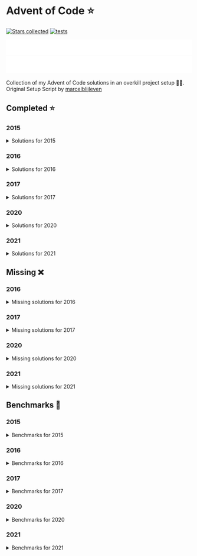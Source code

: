 # Advent of Code ⭐️

[![Stars collected](https://shields.io/static/v1?label=stars%20collected&message=130&color=yellow)](https://github.com/Frazzer951/Advent-Of-Code)
[![tests](https://github.com/Frazzer951/Advent-Of-Code/actions/workflows/tests.yaml/badge.svg?branch=master)](https://github.com/Frazzer951/Advent-Of-Code)

![advent of code](./image_dark.svg#gh-dark-mode-only)
![advent of code](./image_light.svg#gh-light-mode-only)

Collection of my Advent of Code solutions in an overkill project setup 👻🎄.<br>
Original Setup Script by [marcelblijleven](https://github.com/marcelblijleven/adventofcode)

<!-- start completed section -->
## Completed ⭐️
### 2015
<details><summary>Solutions for 2015</summary>
<p>

| day   | part one | part two |
| :---: | :------: | :------: |
| 01 | ⭐️ | ⭐️ |
| 02 | ⭐️ | ⭐️ |
| 03 | ⭐️ | ⭐️ |
| 04 | ⭐️ | ⭐️ |
| 05 | ⭐️ | ⭐️ |
| 06 | ⭐️ | ⭐️ |
| 07 | ⭐️ | ⭐️ |
| 08 | ⭐️ | ⭐️ |
| 09 | ⭐️ | ⭐️ |
| 10 | ⭐️ | ⭐️ |
| 11 | ⭐️ | ⭐️ |
| 12 | ⭐️ | ⭐️ |
| 13 | ⭐️ | ⭐️ |
| 14 | ⭐️ | ⭐️ |
| 15 | ⭐️ | ⭐️ |
| 16 | ⭐️ | ⭐️ |
| 17 | ⭐️ | ⭐️ |
| 18 | ⭐️ | ⭐️ |
| 19 | ⭐️ | ⭐️ |
| 20 | ⭐️ | ⭐️ |
| 21 | ⭐️ | ⭐️ |
| 22 | ⭐️ | ⭐️ |
| 23 | ⭐️ | ⭐️ |
| 24 | ⭐️ | ⭐️ |
| 25 | ⭐️ | ⭐️ |

</p>
</details>

### 2016
<details><summary>Solutions for 2016</summary>
<p>

| day   | part one | part two |
| :---: | :------: | :------: |
| 01 | ⭐️ | ⭐️ |
| 02 | ⭐️ | ⭐️ |
| 03 | ⭐️ | ⭐️ |
| 04 | ⭐️ | ⭐️ |
| 05 | ⭐️ | ⭐️ |
| 06 | ⭐️ | ⭐️ |
| 07 | ⭐️ | ⭐️ |
| 08 | ⭐️ | ⭐️ |
| 09 | ⭐️ | ⭐️ |
| 10 | ⭐️ | ⭐️ |

</p>
</details>

### 2017
<details><summary>Solutions for 2017</summary>
<p>

| day   | part one | part two |
| :---: | :------: | :------: |
| 01 | ⭐️ | ⭐️ |
| 02 | ⭐️ | ⭐️ |
| 03 | ⭐️ | ⭐️ |
| 04 | ⭐️ | ⭐️ |

</p>
</details>

### 2020
<details><summary>Solutions for 2020</summary>
<p>

| day   | part one | part two |
| :---: | :------: | :------: |
| 01 | ⭐️ | ⭐️ |
| 02 | ⭐️ | ⭐️ |
| 03 | ⭐️ | ⭐️ |
| 04 | ⭐️ | ⭐️ |
| 05 | ⭐️ | ⭐️ |
| 06 | ⭐️ | ⭐️ |
| 07 | ⭐️ | ⭐️ |
| 08 | ⭐️ | ⭐️ |
| 09 | ⭐️ | ⭐️ |
| 10 | ⭐️ | ⭐️ |

</p>
</details>

### 2021
<details><summary>Solutions for 2021</summary>
<p>

| day   | part one | part two |
| :---: | :------: | :------: |
| 01 | ⭐️ | ⭐️ |
| 02 | ⭐️ | ⭐️ |
| 03 | ⭐️ | ⭐️ |
| 04 | ⭐️ | ⭐️ |
| 05 | ⭐️ | ⭐️ |
| 06 | ⭐️ | ⭐️ |
| 07 | ⭐️ | ⭐️ |
| 08 | ⭐️ | ⭐️ |
| 09 | ⭐️ | ⭐️ |
| 10 | ⭐️ | ⭐️ |
| 11 | ⭐️ | ⭐️ |
| 12 | ⭐️ | ⭐️ |
| 13 | ⭐️ | ⭐️ |
| 14 | ⭐️ | ⭐️ |
| 15 | ⭐️ | ⭐️ |
| 16 | ⭐️ | ⭐️ |

</p>
</details>


## Missing ❌
### 2016
<details><summary>Missing solutions for 2016</summary>
<p>

| day   | part one | part two |
| :---: | :------: | :------: |
| 11 | ❌ | ❌ |
| 12 | ❌ | ❌ |
| 13 | ❌ | ❌ |
| 14 | ❌ | ❌ |
| 15 | ❌ | ❌ |
| 16 | ❌ | ❌ |
| 17 | ❌ | ❌ |
| 18 | ❌ | ❌ |
| 19 | ❌ | ❌ |
| 20 | ❌ | ❌ |
| 21 | ❌ | ❌ |
| 22 | ❌ | ❌ |
| 23 | ❌ | ❌ |
| 24 | ❌ | ❌ |
| 25 | ❌ | – |

</p>
</details>

### 2017
<details><summary>Missing solutions for 2017</summary>
<p>

| day   | part one | part two |
| :---: | :------: | :------: |
| 05 | ❌ | ❌ |
| 06 | ❌ | ❌ |
| 07 | ❌ | ❌ |
| 08 | ❌ | ❌ |
| 09 | ❌ | ❌ |
| 10 | ❌ | ❌ |
| 11 | ❌ | ❌ |
| 12 | ❌ | ❌ |
| 13 | ❌ | ❌ |
| 14 | ❌ | ❌ |
| 15 | ❌ | ❌ |
| 16 | ❌ | ❌ |
| 17 | ❌ | ❌ |
| 18 | ❌ | ❌ |
| 19 | ❌ | ❌ |
| 20 | ❌ | ❌ |
| 21 | ❌ | ❌ |
| 22 | ❌ | ❌ |
| 23 | ❌ | ❌ |
| 24 | ❌ | ❌ |
| 25 | ❌ | – |

</p>
</details>

### 2020
<details><summary>Missing solutions for 2020</summary>
<p>

| day   | part one | part two |
| :---: | :------: | :------: |
| 11 | ❌ | ❌ |
| 12 | ❌ | ❌ |
| 13 | ❌ | ❌ |
| 14 | ❌ | ❌ |
| 15 | ❌ | ❌ |
| 16 | ❌ | ❌ |
| 17 | ❌ | ❌ |
| 18 | ❌ | ❌ |
| 19 | ❌ | ❌ |
| 20 | ❌ | ❌ |
| 21 | ❌ | ❌ |
| 22 | ❌ | ❌ |
| 23 | ❌ | ❌ |
| 24 | ❌ | ❌ |
| 25 | ❌ | – |

</p>
</details>

### 2021
<details><summary>Missing solutions for 2021</summary>
<p>

| day   | part one | part two |
| :---: | :------: | :------: |
| 17 | ❌ | ❌ |
| 18 | ❌ | ❌ |
| 19 | ❌ | ❌ |
| 20 | ❌ | ❌ |
| 21 | ❌ | ❌ |
| 22 | ❌ | ❌ |
| 23 | ❌ | ❌ |
| 24 | ❌ | ❌ |
| 25 | ❌ | – |

</p>
</details>

<!-- end completed section -->

<!-- start benchmark section -->
## Benchmarks 🚀
### 2015
<details><summary>Benchmarks for 2015</summary>
<p>

|  day  | part  | duration |
| :---: | :---: | -------: |
| 01 | part one | 0.57 ms |
| 01 | part two | 0.42 ms |
| 02 | part one | 1.69 ms |
| 02 | part two | 1.57 ms |
| 03 | part one | 2.42 ms |
| 03 | part two | 2.43 ms |
| 04 | part one | 331.07 ms |
| 04 | part two | 11622.26 ms |
| 05 | part one | 4.03 ms |
| 05 | part two | 3.23 ms |
| 06 | part one | 1493.45 ms |
| 06 | part two | 4405.30 ms |
| 07 | part one | 61.75 ms |
| 07 | part two | 61.77 ms |
| 08 | part one | 0.69 ms |
| 08 | part two | 0.26 ms |
| 09 | part one | 75.28 ms |
| 09 | part two | 75.08 ms |
| 10 | part one | 323.31 ms |
| 10 | part two | 4832.20 ms |
| 11 | part one | 0.02 ms |
| 11 | part two | 0.01 ms |
| 12 | part one | 2.45 ms |
| 12 | part two | 1.56 ms |
| 13 | part one | 23.54 ms |
| 13 | part two | 202.87 ms |
| 14 | part one | 0.24 ms |
| 14 | part two | 6.60 ms |
| 15 | part one | 6712.33 ms |
| 15 | part two | 6471.16 ms |
| 16 | part one | 1.49 ms |
| 16 | part two | 1.53 ms |
| 17 | part one | 267.38 ms |
| 17 | part two | 134.91 ms |
| 18 | part one | 4210.83 ms |
| 18 | part two | 4198.94 ms |
| 19 | part one | 0.91 ms |
| 19 | part two | 0.05 ms |
| 20 | part one | 16012.71 ms |
| 20 | part two | 6354.99 ms |
| 21 | part one | 21.82 ms |
| 21 | part two | 21.03 ms |
| 22 | part one | 5122.91 ms |
| 22 | part two | 356.20 ms |
| 23 | part one | 0.68 ms |
| 23 | part two | 0.81 ms |
| 24 | part one | 96.27 ms |
| 24 | part two | 22.13 ms |
| 25 | part one | 2279.32 ms |
| 25 | part two | 0.00 ms |

</p>
</details>

### 2016
<details><summary>Benchmarks for 2016</summary>
<p>

|  day  | part  | duration |
| :---: | :---: | -------: |
| 01 | part one | 0.13 ms |
| 01 | part two | 3.77 ms |
| 02 | part one | 0.50 ms |
| 02 | part two | 0.53 ms |
| 03 | part one | 2.70 ms |
| 03 | part two | 8.70 ms |
| 04 | part one | 11.88 ms |
| 04 | part two | 7.12 ms |
| 05 | part one | 9606.39 ms |
| 05 | part two | 32175.16 ms |
| 06 | part one | 1.30 ms |
| 06 | part two | 1.28 ms |
| 07 | part one | 97.32 ms |
| 07 | part two | 71.10 ms |
| 08 | part one | 0.48 ms |
| 08 | part two | 0.00 ms |
| 09 | part one | 0.07 ms |
| 09 | part two | 2.25 ms |
| 09 | part two helper | 1.00 ms |
| 10 | part one | 1.84 ms |
| 10 | part two | 2.67 ms |

</p>
</details>

### 2017
<details><summary>Benchmarks for 2017</summary>
<p>

|  day  | part  | duration |
| :---: | :---: | -------: |
| 01 | part one | 0.70 ms |
| 01 | part two | 0.73 ms |
| 02 | part one | 0.08 ms |
| 02 | part two | 0.56 ms |
| 03 | part one | 67.67 ms |
| 03 | part two | 0.22 ms |
| 04 | part one | 0.66 ms |
| 04 | part two | 2.77 ms |

</p>
</details>

### 2020
<details><summary>Benchmarks for 2020</summary>
<p>

|  day  | part  | duration |
| :---: | :---: | -------: |
| 01 | part one | 0.12 ms |
| 01 | part two | 41.46 ms |
| 02 | part one | 1.06 ms |
| 02 | part two | 1.05 ms |
| 03 | part one | 0.10 ms |
| 03 | part two | 0.42 ms |
| 04 | part one | 1.42 ms |
| 04 | part two | 1.86 ms |
| 05 | part one | 1.02 ms |
| 05 | part two | 1.16 ms |
| 06 | part one | 0.68 ms |
| 06 | part two | 1.50 ms |
| 07 | part one | 1.77 ms |
| 07 | part two | 2.12 ms |
| 08 | part one | 0.14 ms |
| 08 | part two | 8.68 ms |
| 09 | part one | 1.17 ms |
| 09 | part two | 8.53 ms |
| 10 | part one | 0.05 ms |
| 10 | part two | 0.07 ms |

</p>
</details>

### 2021
<details><summary>Benchmarks for 2021</summary>
<p>

|  day  | part  | duration |
| :---: | :---: | -------: |
| 01 | part one | 0.87 ms |
| 01 | part two | 1.53 ms |
| 02 | part one | 0.44 ms |
| 02 | part two | 0.51 ms |
| 03 | part one | 3.35 ms |
| 03 | part two | 1.32 ms |
| 04 | part one | 10.85 ms |
| 04 | part two | 47.77 ms |
| 05 | part one | 80.56 ms |
| 05 | part two | 101.25 ms |
| 06 | part one | 611.51 ms |
| 06 | part two | 0.51 ms |
| 07 | part one | 201.90 ms |
| 07 | part two | 519.91 ms |
| 08 | part one | 0.22 ms |
| 08 | part two | 5.73 ms |
| 09 | part one | 4.79 ms |
| 09 | part two | 10.05 ms |
| 10 | part one | 2.22 ms |
| 10 | part two | 3.73 ms |
| 11 | part one | 16.20 ms |
| 11 | part two | 31.40 ms |
| 12 | part one | 17.75 ms |
| 12 | part two | 2614.95 ms |
| 13 | part one | 2.81 ms |
| 13 | part two | 54.89 ms |
| 14 | part one | 23.60 ms |
| 14 | part two | 7.02 ms |
| 15 | part one | 84.40 ms |
| 15 | part two | 2926.86 ms |
| 16 | part one | 1.18 ms |
| 16 | part two | 1.06 ms |

</p>
</details>

<!-- end benchmark section -->
